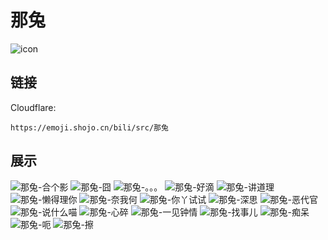 # 那兔
![icon](https://emoji.shojo.cn/bili/src/那兔/icon.png)
## 链接
Cloudflare:
```
https://emoji.shojo.cn/bili/src/那兔
```
## 展示
![那兔-合个影](https://emoji.shojo.cn/bili/src/那兔/那兔-合个影.png)
![那兔-囧](https://emoji.shojo.cn/bili/src/那兔/那兔-囧.png)
![那兔-。。。](https://emoji.shojo.cn/bili/src/那兔/那兔-。。。.png)
![那兔-好滴](https://emoji.shojo.cn/bili/src/那兔/那兔-好滴.png)
![那兔-讲道理](https://emoji.shojo.cn/bili/src/那兔/那兔-讲道理.png)
![那兔-懒得理你](https://emoji.shojo.cn/bili/src/那兔/那兔-懒得理你.png)
![那兔-奈我何](https://emoji.shojo.cn/bili/src/那兔/那兔-奈我何.png)
![那兔-你丫试试](https://emoji.shojo.cn/bili/src/那兔/那兔-你丫试试.png)
![那兔-深思](https://emoji.shojo.cn/bili/src/那兔/那兔-深思.png)
![那兔-恶代官](https://emoji.shojo.cn/bili/src/那兔/那兔-恶代官.png)
![那兔-说什么喵](https://emoji.shojo.cn/bili/src/那兔/那兔-说什么喵.png)
![那兔-心碎](https://emoji.shojo.cn/bili/src/那兔/那兔-心碎.png)
![那兔-一见钟情](https://emoji.shojo.cn/bili/src/那兔/那兔-一见钟情.png)
![那兔-找事儿](https://emoji.shojo.cn/bili/src/那兔/那兔-找事儿.png)
![那兔-痴呆](https://emoji.shojo.cn/bili/src/那兔/那兔-痴呆.png)
![那兔-呃](https://emoji.shojo.cn/bili/src/那兔/那兔-呃.png)
![那兔-擦](https://emoji.shojo.cn/bili/src/那兔/那兔-擦.png)
